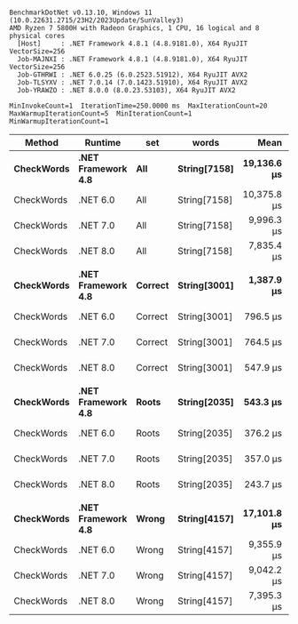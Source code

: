 ```

BenchmarkDotNet v0.13.10, Windows 11 (10.0.22631.2715/23H2/2023Update/SunValley3)
AMD Ryzen 7 5800H with Radeon Graphics, 1 CPU, 16 logical and 8 physical cores
  [Host]     : .NET Framework 4.8.1 (4.8.9181.0), X64 RyuJIT VectorSize=256
  Job-MAJNXI : .NET Framework 4.8.1 (4.8.9181.0), X64 RyuJIT VectorSize=256
  Job-GTHRWI : .NET 6.0.25 (6.0.2523.51912), X64 RyuJIT AVX2
  Job-TLSYXV : .NET 7.0.14 (7.0.1423.51910), X64 RyuJIT AVX2
  Job-YRAWZO : .NET 8.0.0 (8.0.23.53103), X64 RyuJIT AVX2

MinInvokeCount=1  IterationTime=250.0000 ms  MaxIterationCount=20  
MaxWarmupIterationCount=5  MinIterationCount=1  MinWarmupIterationCount=1  

```
| Method     | Runtime            | set     | words        | Mean        | Error     | StdDev    | Min         | Max         | Median      | Ratio | RatioSD |
|----------- |------------------- |-------- |------------- |------------:|----------:|----------:|------------:|------------:|------------:|------:|--------:|
| **CheckWords** | **.NET Framework 4.8** | **All**     | **String[7158]** | **19,136.6 μs** | **346.44 μs** | **206.16 μs** | **18,941.5 μs** | **19,531.2 μs** | **19,024.4 μs** |  **1.86** |    **0.02** |
| CheckWords | .NET 6.0           | All     | String[7158] | 10,375.8 μs | 151.94 μs |  39.46 μs | 10,318.5 μs | 10,410.4 μs | 10,394.8 μs |  1.00 |    0.00 |
| CheckWords | .NET 7.0           | All     | String[7158] |  9,996.3 μs |  97.64 μs |  15.11 μs |  9,979.8 μs | 10,016.0 μs |  9,994.8 μs |  0.96 |    0.01 |
| CheckWords | .NET 8.0           | All     | String[7158] |  7,835.4 μs | 145.43 μs |  22.51 μs |  7,817.7 μs |  7,867.4 μs |  7,828.3 μs |  0.75 |    0.00 |
|            |                    |         |              |             |           |           |             |             |             |       |         |
| **CheckWords** | **.NET Framework 4.8** | **Correct** | **String[3001]** |  **1,387.9 μs** |  **27.53 μs** |  **16.38 μs** |  **1,361.2 μs** |  **1,405.9 μs** |  **1,388.8 μs** |  **1.75** |    **0.02** |
| CheckWords | .NET 6.0           | Correct | String[3001] |    796.5 μs |  13.47 μs |   2.08 μs |    793.9 μs |    798.3 μs |    796.9 μs |  1.00 |    0.00 |
| CheckWords | .NET 7.0           | Correct | String[3001] |    764.5 μs |  14.30 μs |   2.21 μs |    761.4 μs |    766.6 μs |    765.0 μs |  0.96 |    0.00 |
| CheckWords | .NET 8.0           | Correct | String[3001] |    547.9 μs |   8.56 μs |   6.69 μs |    544.2 μs |    568.6 μs |    545.5 μs |  0.69 |    0.01 |
|            |                    |         |              |             |           |           |             |             |             |       |         |
| **CheckWords** | **.NET Framework 4.8** | **Roots**   | **String[2035]** |    **543.3 μs** |   **3.64 μs** |   **0.20 μs** |    **543.1 μs** |    **543.5 μs** |    **543.4 μs** |  **1.44** |    **0.00** |
| CheckWords | .NET 6.0           | Roots   | String[2035] |    376.2 μs |   5.60 μs |   0.87 μs |    375.2 μs |    377.3 μs |    376.1 μs |  1.00 |    0.00 |
| CheckWords | .NET 7.0           | Roots   | String[2035] |    357.0 μs |   6.70 μs |   1.74 μs |    355.4 μs |    359.3 μs |    356.2 μs |  0.95 |    0.00 |
| CheckWords | .NET 8.0           | Roots   | String[2035] |    243.7 μs |   3.61 μs |   1.29 μs |    242.1 μs |    245.2 μs |    243.7 μs |  0.65 |    0.00 |
|            |                    |         |              |             |           |           |             |             |             |       |         |
| **CheckWords** | **.NET Framework 4.8** | **Wrong**   | **String[4157]** | **17,101.8 μs** | **145.43 μs** |  **22.51 μs** | **17,077.1 μs** | **17,124.1 μs** | **17,103.1 μs** |  **1.83** |    **0.00** |
| CheckWords | .NET 6.0           | Wrong   | String[4157] |  9,355.9 μs |  84.78 μs |  13.12 μs |  9,337.7 μs |  9,368.6 μs |  9,358.7 μs |  1.00 |    0.00 |
| CheckWords | .NET 7.0           | Wrong   | String[4157] |  9,042.2 μs | 154.60 μs |  23.92 μs |  9,016.7 μs |  9,074.3 μs |  9,039.0 μs |  0.97 |    0.00 |
| CheckWords | .NET 8.0           | Wrong   | String[4157] |  7,395.3 μs | 134.95 μs |  89.26 μs |  7,231.7 μs |  7,527.5 μs |  7,423.1 μs |  0.79 |    0.01 |
